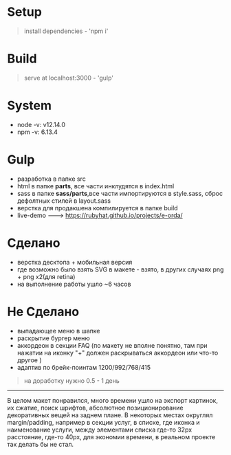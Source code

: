 # Setup
> install dependencies - 'npm i'
# Build
> serve at localhost:3000 - 'gulp'
# System
* node -v: v12.14.0
* npm -v: 6.13.4
# Gulp
* разработка в папке src
* html в папке <strong>parts</strong>, все части инклудятся в index.html
* sass в папке <strong>sass/parts</strong>,все части импортируются в style.sass, сброс дефолтных стилей в layout.sass
* верстка для продакшена компилируется в папке build
* live-demo ---> https://rubyhat.github.io/projects/e-orda/
# Сделано
* верстка десктопа + мобильная версия
* где возможно было взять SVG в макете - взято, в других случаях png + png x2(для retina)
* на выполнение работы ушло ~6 часов
# Не Сделано
* выпадающее меню в шапке
* раскрытие бургер меню
* аккордеон в секции FAQ (по макету не вполне понятно, там при нажатии на иконку "+" должен раскрываться аккордеон или что-то другое )
* адаптив по брейк-поинтам 1200/992/768/415
> на доработку нужно 0.5 - 1 день
<hr>
В целом макет понравился, много времени ушло на экспорт картинок, их сжатие, поиск шрифтов, абсолютное позиционирование декоративных вещей на заднем плане. В некоторых местах округлял margin/padding, например в секции услуг, в списке, где иконка и наименование услуги, между элементами списка где-то 32рх расстояние, где-то 40рх, для экономии времени, в реальном проекте так делать бы не стал.
